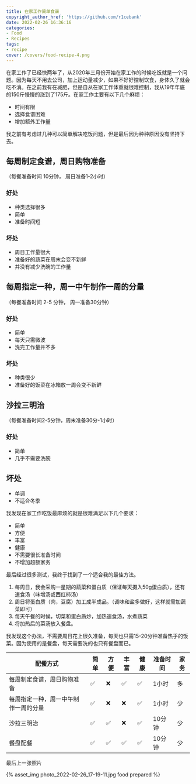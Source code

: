 ```yaml
---
title: 在家工作简单食谱
copyright_author_href: 'https://github.com/r1cebank'
date: 2022-02-26 16:36:16
categories:
- Food
- Recipes
tags:
- recipe
cover: /covers/food-recipe-4.png
---
```


在家工作了已经快两年了，从2020年三月份开始在家工作的时候吃饭就是一个问题。因为每天不用去公司，加上运动量减少，如果不好好控制饮食，身体久了就会吃不消。在之前我有在减肥，但是自从在家工作体重就很难控制，我从19年年底的150斤慢慢的涨到了175斤。在家工作主要有以下几个麻烦：

* 时间有限
* 选择食谱困难
* 增加额外工作量

我之前有考虑过几种可以简单解决吃饭问题，但是最后因为种种原因没有坚持下去。

## 每周制定食谱，周日购物准备

（每餐准备时间 10分钟， 周日准备1-2小时）
### 好处
* 种类选择很多
* 简单
* 准备时间短

### 坏处
* 周日工作量很大
* 准备好的蔬菜在周末会变不新鲜
* 并没有减少洗碗的工作量

## 每周指定一种，周一中午制作一周的分量

（每餐准备时间 2-5 分钟， 周一准备30分钟）
### 好处
* 简单
* 每天只需微波
* 洗完工作量并不多

### 坏处
* 种类很少
* 准备好的饭菜在冰箱放一周会变不新鲜

## 沙拉三明治

（每餐准备时间2-5分钟，周末准备30分-1小时）
### 好处
* 简单
* 几乎不需要洗碗

## 坏处
* 单调
* 不适合冬季

我发现在家工作吃饭最麻烦的就是很难满足以下几个要求：

* 简单
* 方便
* 丰富
* 健康
* 不需要很长准备时间
* 不增加超额家务

最后经过很多测试，我终于找到了一个适合我的最佳方法。

1. 每周日，我会采购一星期的蔬菜和蛋白质（保证每天摄入50g蛋白质），还有速食汤（味增汤或西红柿汤）
2. 周日将蛋白质（肉，豆腐）加工成半成品。（调味和盐多做好，这样就需加蔬菜即可）
3. 每天午餐的时候，切菜和蛋白质炒，加热速食汤，水煮蔬菜
4. 将加热后的菜汤放入餐盘。

我发现这个办法，不需要周日花上很久准备，每天也只需15-20分钟准备热乎的饭菜。因为使用的是餐盘，每天需要洗的也只有餐盘而已。

| 配餐方式                            | 简单 | 方便 | 丰富 | 健康 | 准备时间 | 家务 |
|---------------------------------|------|------|------|------|--------|-----|
| 每周制定食谱，周日购物准备           | ✅    | ❌    | ✅    | ✅    | 1小时    | 多   |
| 每周指定一种，周一中午制作一周的分量 | ✅    | ❌    | ❌    | ✅    | 1小时    | 少   |
| 沙拉三明治                          | ✅    | ✅    | ❌    | ✅    | 10分钟   | 少   |
| 餐盘配餐                            | ✅    | ✅    | ✅    | ✅    | 10分钟   | 少   |

最后上一张照片

{% asset_img photo_2022-02-26_17-19-11.jpg food prepared %}